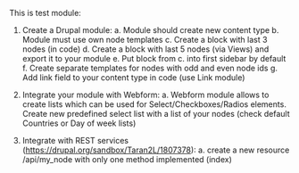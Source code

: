 This is test module:

1. Create a Drupal module:
a. Module should create new content type
b. Module must use own node templates
c. Create a block with last 3 nodes (in code)
d. Create a block with last 5 nodes (via Views) and export it to your module
e. Put block from c. into first sidebar by default
f. Create separate templates for nodes with odd and even node ids
g. Add link field to your content type in code (use Link module)

2. Integrate your module with Webform:
a. Webform module allows to create lists which can be used for Select/Checkboxes/Radios
elements. Create new predefined select list with a list of your nodes (check default
Countries or Day of week lists)

3. Integrate with REST services (https://drupal.org/sandbox/Taran2L/1807378):
a. create a new resource /api/my_node with only one method implemented (index)